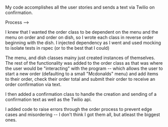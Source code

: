My code accomplishes all the user stories and sends a text via Twilio on confirmation. 

Process -->

I knew that I wanted the order class to be dependent on the menu and the menu on order and order on dish, so I wrote each class in reverse order beginning with the dish. I injected dependency as I went and used mocking to isolate tests in rspec (or to the best that I could)

The menu, and dish classes mainy just created instances of themselves. The rest of the functionality was added to the order class as that was where the user would be "interacting" with the program -- which allows the user to start a new order (defaulting to a small "Mcdonalds" menu) and add items to their order, check their order total and submit their order to receive an order confirmation via text.

I then added a confirmation class to handle the creation and sending of a confirmation text as well as the Twilio api. 

I added code to raise errors through the order process to prevent edge cases and misordering -- I don't think I got them all, but atleast the biggest ones.